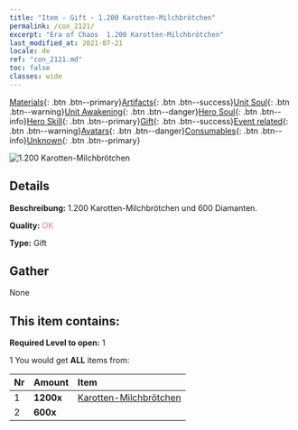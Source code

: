 ```yaml
---
title: "Item - Gift - 1.200 Karotten-Milchbrötchen"
permalink: /con_2121/
excerpt: "Era of Chaos  1.200 Karotten-Milchbrötchen"
last_modified_at: 2021-07-21
locale: de
ref: "con_2121.md"
toc: false
classes: wide
---
```

 [Materials](/ItemsDE/){: .btn .btn--primary}[Artifacts](/ItemsDE/Artifacts/){: .btn .btn--success}[Unit Soul](/ItemsDE/UnitSoul/){: .btn .btn--warning}[Unit Awakening](/ItemsDE/UnitAwakening/){: .btn .btn--danger}[Hero Soul](/ItemsDE/HeroSoul/){: .btn .btn--info}[Hero Skill](/ItemsDE/HeroSkill/){: .btn .btn--primary}[Gift](/ItemsDE/Gift/){: .btn .btn--success}[Event related](/ItemsDE/Events/){: .btn .btn--warning}[Avatars](/ItemsDE/Avatars/){: .btn .btn--danger}[Consumables](/ItemsDE/Consumables/){: .btn .btn--info}[Unknown](/ItemsDE/Unknown/){: .btn .btn--primary}

 ![1.200 Karotten-Milchbrötchen](/images/t/i_907588.png)

## Details
 **Beschreibung:** 1.200 Karotten-Milchbrötchen und 600 Diamanten.

 **Quality:** <span style="color: #DA70D6">OK</span>

 **Type:** Gift

## Gather

  None

## This item contains:

 **Required Level to open:** 1

 1 You would get **ALL** items  from:

  | Nr | Amount |     Item    |
  |:---|:-------|:------------|
  | 1 |  **1200x** | [Karotten-Milchbrötchen](/ItemsDE/con_2119/) |  | 
  | 2 |  **600x** | <i class="fas fa-gem"/> |  | 
